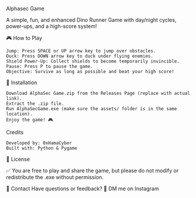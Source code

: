 Alphasec Game 

A simple, fun, and enhanced Dino Runner Game with day/night cycles, power-ups, and a high-score system!

🎮 How to Play

    Jump: Press SPACE or UP arrow key to jump over obstacles.
    Duck: Press DOWN arrow key to duck under flying enemies.
    Shield Power-Up: Collect shields to become temporarily invincible.
    Pause: Press P to pause the game.
    Objective: Survive as long as possible and beat your high score!

💾 Installation

    Download AlphaSec Game.zip from the Releases Page (replace with actual link).
    Extract the .zip file.
    Run AlphaSecGame.exe (make sure the assets/ folder is in the same location).
    Enjoy the game! 🎮

     
Credits

    Developed by: 0xHamaCyber
    Built with: Python & Pygame

📜 License

✅ You are free to play and share the game, but please do not modify or redistribute the .exe without permission.



📧 Contact
Have questions or feedback?
📩 DM me on Instagram 
